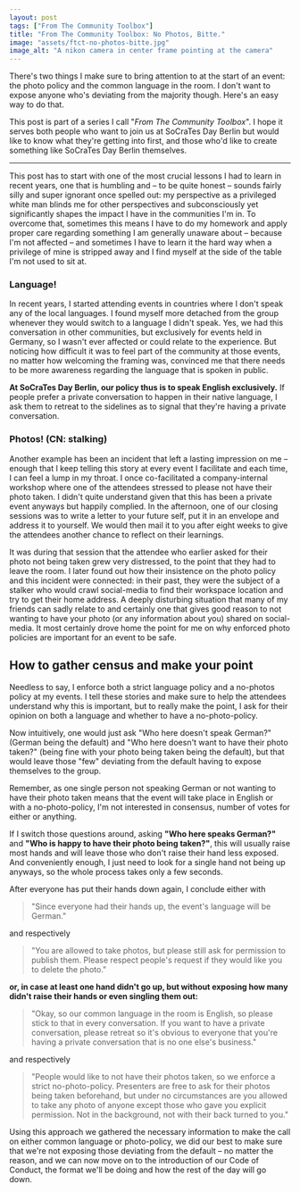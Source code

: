 ```yaml
---
layout: post
tags: ["From The Community Toolbox"]
title: "From The Community Toolbox: No Photos, Bitte."
image: "assets/ftct-no-photos-bitte.jpg"
image_alt: "A nikon camera in center frame pointing at the camera"
---
```

There's two things I make sure to bring attention to at the start of an event: the photo policy and the common language in the room. I don't want to expose anyone who's deviating from the majority though. Here's an easy way to do that.

This post is part of a series I call "*From The Community Toolbox*". I hope it serves both people who want to join us at SoCraTes Day Berlin but would like to know what they're getting into first, and those who'd like to create something like SoCraTes Day Berlin themselves.

<hr/>

This post has to start with one of the most crucial lessons I had to learn in recent years, one that is humbling and – to be quite honest – sounds fairly silly and super ignorant once spelled out: my perspective as a privileged white man blinds me for other perspectives and subconsciously yet significantly shapes the impact I have in the communities I'm in. To overcome that, sometimes this means I have to do my homework and apply proper care regarding something I am generally unaware about – because I'm not affected – and sometimes I have to learn it the hard way when a privilege of mine is stripped away and I find myself at the side of the table I'm not used to sit at. 

### Language!

In recent years, I started attending events in countries where I don't speak any of the local languages. I found myself more detached from the group whenever they would switch to a language I didn't speak. Yes, we had this conversation in other communities, but exclusively for events held in Germany, so I wasn't ever affected or could relate to the experience. But noticing how difficult it was to feel part of the community at those events, no matter how welcoming the framing was, convinced me that there needs to be more awareness regarding the language that is spoken in public.

**At SoCraTes Day Berlin, our policy thus is to speak English exclusively.** If people prefer a private conversation to happen in their native language, I ask them to retreat to the sidelines as to signal that they're having a private conversation.

### Photos! (CN: stalking)

Another example has been an incident that left a lasting impression on me – enough that I keep telling this story at every event I facilitate and each time, I can feel a lump in my throat. I once co-facilitated a company-internal workshop where one of the attendees stressed to please not have their photo taken. I didn't quite understand given that this has been a private event anyways but happily complied. In the afternoon, one of our closing sessions was to write a letter to your future self, put it in an envelope and address it to yourself. We would then mail it to you after eight weeks to give the attendees another chance to reflect on their learnings.

It was during that session that the attendee who earlier asked for their photo not being taken grew very distressed, to the point that they had to leave the room. I later found out how their insistence on the photo policy and this incident were connected: in their past, they were the subject of a stalker who would crawl social-media to find their workspace location and try to get their home address. A deeply disturbing situation that many of my friends can sadly relate to and certainly one that gives good reason to not wanting to have your photo (or any information about you) shared on social-media. It most certainly drove home the point for me on why enforced photo policies are important for an event to be safe.

## How to gather census and make your point

Needless to say, I enforce both a strict language policy and a no-photos policy at my events. I tell these stories and make sure to help the attendees understand why this is important, but to really make the point, I ask for their opinion on both a language and whether to have a no-photo-policy.

Now intuitively, one would just ask "Who here doesn't speak German?" (German being the default) and "Who here doesn't want to have their photo taken?" (being fine with your photo being taken being the default), but that would leave those "few" deviating from the default having to expose themselves to the group.

Remember, as one single person not speaking German or not wanting to have their photo taken means that the event will take place in English or with a no-photo-policy, I'm not interested in consensus, number of votes for either or anything. 

If I switch those questions around, asking **"Who here speaks German?"** and **"Who is happy to have their photo being taken?"**, this will usually raise most hands and will leave those who don't raise their hand less exposed. And conveniently enough, I just need to look for a single hand not being up anyways, so the whole process takes only a few seconds.

After everyone has put their hands down again, I conclude either with

> "Since everyone had their hands up, the event's language will be German."

and respectively

> "You are allowed to take photos, but please still ask for permission to publish them. Please respect people's request if they would like you to delete the photo." 

**or, in case at least one hand didn't go up, but without exposing how many didn't raise their hands or even singling them out:**

> "Okay, so our common language in the room is English, so please stick to that in every conversation. If you want to have a private conversation, please retreat so it's obvious to everyone that you're having a private conversation that is no one else's business." 

and respectively 

> "People would like to not have their photos taken, so we enforce a strict no-photo-policy. Presenters are free to ask for their photos being taken beforehand, but under no circumstances are you allowed to take any photo of anyone except those who gave you explicit permission. Not in the background, not with their back turned to you."

Using this approach we gathered the necessary information to make the call on either common language or photo-policy, we did our best to make sure that we're not exposing those deviating from the default – no matter the reason, and we can now move on to the introduction of our Code of Conduct, the format we'll be doing and how the rest of the day will go down.
